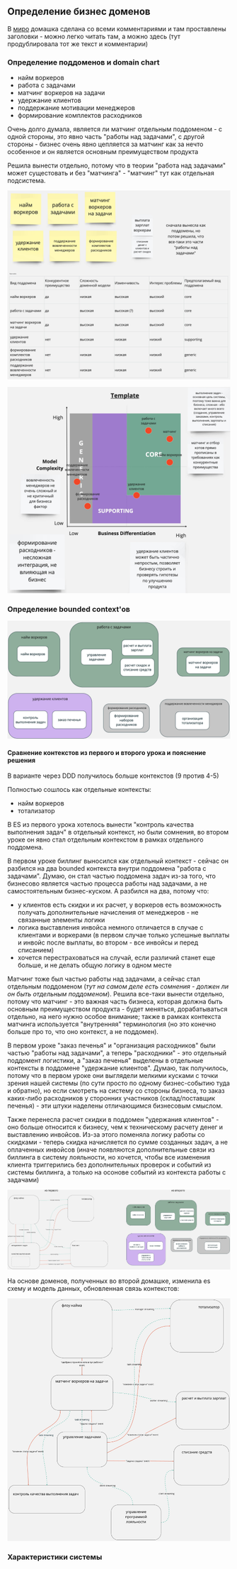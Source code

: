 ## Определение бизнес доменов

В [миро](https://miro.com/app/board/uXjVK9DOSX8=/?share_link_id=627269931578) домашка сделана со всеми комментариями и там проставлены заголовки - можно легко читать там, а можно здесь (тут продублировала тот же текст и комментарии)

### Определение поддоменов и domain chart
- найм воркеров
- работа с задачами
- матчинг воркеров на задачи
- удержание клиентов
- поддержание мотивации менеджеров
- формирование комплектов расходников

Очень долго думала, является ли матчинг отдельным поддоменом - с одной стороны, это явно часть "работы над задачами", с другой стороны - бизнес очень явно цепляется за матчинг как за нечто особенное и он является основным преимуществом продукта

Решила вынести отдельно, потому что в теории "работа над задачами" может сущестовать и без "матчинга" - "матчинг" тут как отдельная подсистема.

![domains_table](images/hw2_domains_table.jpg)

![domains_chart](images/hw2_domains_chart.jpg)


### Определение bounded context'ов

![bounded_contexts](images/hw2_bounded_contexts.jpg)

#### Сравнение контекстов из первого и второго урока и пояснение решения
В варианте через DDD получилось больше контекстов (9 против 4-5)

Полностью сошлось как отдельные контексты:
- найм воркеров
- тотализатор

В ES из первого урока хотелось вынести "контроль качества выполнения задач" в отдельный контекст, но были сомнения, во втором уроке он явно стал отдельным контекстом в рамках отдельного поддомена.

В первом уроке биллинг выносился как отдельный контекст - сейчас он разбился на два bounded контекста внутри поддомена "работа с задачами". Думаю, он стал частью поддомена задач из-за того, что бизнесово является частью процесса работы над задачами, а не самостоятельным бизнес-куском. А разбился на два, потому что:
- у клиентов есть скидки и их расчет, у воркеров есть возможность получать дополнительные начисления от менеджеров - не связанные элементы логики
- логика выставления инвойса немного отличается в случае с клиентами и воркерами (в первом случае только успешные выплаты и инвойс после выплаты, во втором - все инвойсы и перед списанием)
- хочется перестраховаться на случай, если различий станет еще больше, и не делать общую логику в одном месте

Матчинг тоже был частью работы над задачами, а сейчас стал отдельным поддоменом (*тут на самом деле есть сомнения - должен ли он быть отдельным поддоменом*). Решила все-таки вынести отдельно, потому что матчинг - это важная часть бизнеса, которая должна быть основным преимуществом продукта - будет меняться, дорабатываться отдельно, на него нужно особое внимание; также в рамках контекста матчинга используется "внутренняя" терминология (но это конечно больше про то, что оно контекст, а не поддомен).

В первом уроке "заказ печенья" и "организация расходников" были частью "работы над задачами", а теперь "расходники" - это отдельный поддомент логистики, а "заказ печенья" выделены в отдельные контексты в поддомене "удержание клиентов". Думаю, так получилось, потому что в первом уроке они выглядели мелкими кусками с точки зрения нашей системы (по сути просто по одному бизнес-событию туда и обратно), но если смотреть на систему со стороны бизнеса, то заказ каких-либо расходников у сторонних участников (склад/поставщик печенья) - эти штуки наделены отличающимся бизнесовым смыслом.

Также перенесла расчет скидки в поддомен "удержания клиентов" - оно больше относится к бизнесу, чем к техническому расчету денег и выставлению инвойсов. Из-за этого поменяла логику работы со скидками - теперь скидка начисляется по сумме созданных задач, а не оплаченных инвойсов (иначе появляются дополнительные связи из биллинга в систему лояльности, но хочется, чтобы все изменения клиента триггерились без дополнительных проверок и событий из системы биллинга, а только на осонове событий из контекста работы с задачами)

![contexts_comparison](images/hw2_contexts_comparison.jpg)

На основе доменов, полученных во второй домашке, изменила es схему и модель данных, обновленная связь контекстов:

![contexts_comparison](images/hw2_updated_model.jpg)

### Характеристики системы


